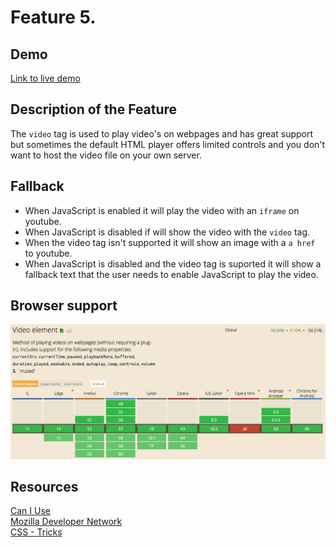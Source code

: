 # Feature 5.

## Demo
[Link to live demo](https://dandevri.github.io/minor-bt/week-2/feature-5/feature-5.html)

## Description of the Feature
The `video` tag is used to play video's on webpages and has great support but sometimes the default HTML player offers limited controls and you don't want to host the video file on your own server.

## Fallback
* When JavaScript is enabled it will play the video with an `iframe` on youtube.
* When JavaScript is disabled if will show the video with the `video` tag.
* When the video tag isn't supported it will show an image with a `a href` to youtube.
* When JavaScript is disabled and the video tag is suported it will show a fallback text that the user needs to enable JavaScript to play the video.

## Browser support
![Browser Support](img/feature5-browsersupport.png)

## Resources
[Can I Use](http://caniuse.com/#search=video)  
[Mozilla Developer Network](https://developer.mozilla.org/en/docs/Web/HTML/Element/video)  
[CSS - Tricks](https://css-tricks.com/snippets/html/video-for-everybody-html5-video-with-flash-fallback/)

